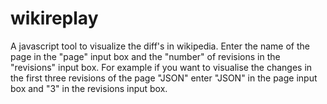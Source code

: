wikireplay
==========

A javascript tool to visualize the diff's in wikipedia.
Enter the name of the page in the "page" input box and the "number" of revisions in the "revisions" input box. 
For example if you want to visualise the changes in the first three revisions of the page "JSON" enter "JSON" in the page input box and "3" in the revisions input box.
